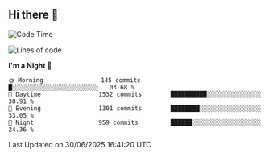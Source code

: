 ## Hi there 👋

<!--
**Wangmerlyn/Wangmerlyn** is a ✨ _special_ ✨ repository because its `README.md` (this file) appears on your GitHub profile.

Here are some ideas to get you started:

- 🔭 I’m currently working on ...
- 🌱 I’m currently learning ...
- 👯 I’m looking to collaborate on ...
- 🤔 I’m looking for help with ...
- 💬 Ask me about ...
- 📫 How to reach me: ...
- 😄 Pronouns: ...
- ⚡ Fun fact: ...
-->
<!--START_SECTION:waka-->
![Code Time](http://img.shields.io/badge/Code%20Time-391%20hrs%204%20mins-blue)

![Lines of code](https://img.shields.io/badge/From%20Hello%20World%20I%27ve%20Written-19.6%20million%20lines%20of%20code-blue)

**I'm a Night 🦉** 

```text
🌞 Morning                145 commits         █░░░░░░░░░░░░░░░░░░░░░░░░   03.68 % 
🌆 Daytime                1532 commits        ██████████░░░░░░░░░░░░░░░   38.91 % 
🌃 Evening                1301 commits        ████████░░░░░░░░░░░░░░░░░   33.05 % 
🌙 Night                  959 commits         ██████░░░░░░░░░░░░░░░░░░░   24.36 % 
```



 Last Updated on 30/06/2025 16:41:20 UTC
<!--END_SECTION:waka-->
